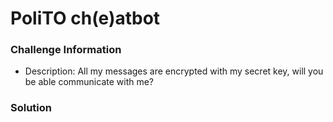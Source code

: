 # PoliTO ch(e)atbot

### Challenge Information
* Description: All my messages are encrypted with my secret key, will you be able communicate with me?

### Solution


